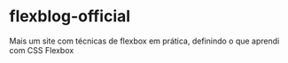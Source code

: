 # flexblog-official

Mais um site com técnicas de flexbox em prática, definindo o que aprendi com CSS Flexbox

